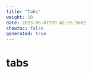 ```yaml
---
title: "Tabs"
weight: 10
date: 2023-06-07T09:42:25.568Z
showtoc: false
generated: true
---
```

<!-- This file was generated from the Vendure source. Do not modify. Instead, re-run the "docs:build" script -->


# tabs